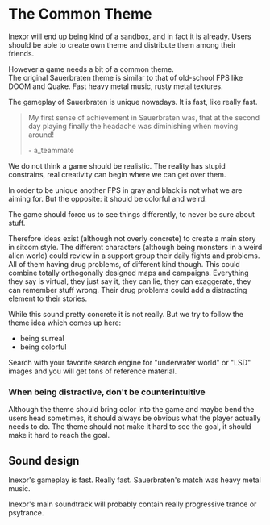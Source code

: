 # The Common Theme
Inexor will end up being kind of a sandbox, and in fact it is already. Users should be able to create own theme and distribute them among their friends.

However a game needs a bit of a common theme.  
The original Sauerbraten theme is similar to that of old-school FPS like DOOM and Quake. Fast heavy metal music, rusty metal textures.

The gameplay of Sauerbraten is unique nowadays. It is fast, like really fast.

> My first sense of achievement in Sauerbraten was, that at the second day playing finally the headache was diminishing when moving around!
>
> \- a_teammate

We do not think a game should be realistic. The reality has stupid constrains, real creativity can begin where we can get over them.

In order to be unique another FPS in gray and black is not what we are aiming for.
But the opposite: it should be colorful and weird.

The game should force us to see things differently, to never be sure about stuff.


Therefore ideas exist (although not overly concrete) to create a main story in sitcom style. The different characters  (although being monsters in a weird alien world) could review in a support group their daily fights and problems. All of them having drug problems, of different kind though.
This could combine totally orthogonally designed maps and campaigns. Everything they say is virtual, they just say it, they can lie, they can exaggerate, they can remember stuff wrong.
Their drug problems could add a distracting element to their stories.


While this sound pretty concrete it is not really. But we try to follow the theme idea which comes up here:
* being surreal
* being colorful

Search with your favorite search engine for "underwater world" or "LSD" images and you will get tons of reference material.

### When being distractive, don't be counterintuitive

Although the theme should bring color into the game and maybe bend the users head sometimes, it should always be obvious what the player actually needs to do.
The theme should not make it hard to see the goal, it should make it hard to reach the goal.

## Sound design

Inexor's gameplay is fast. Really fast.
Sauerbraten's match was heavy metal music.

Inexor's main soundtrack will probably contain really progressive trance or psytrance.